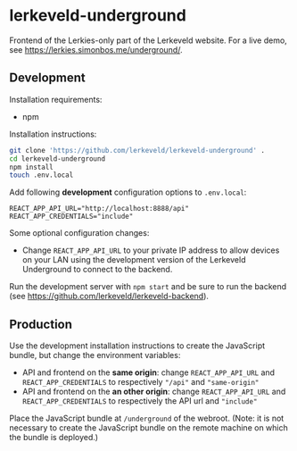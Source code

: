 # lerkeveld-underground
Frontend of the Lerkies-only part of the Lerkeveld website. For a live demo, see https://lerkies.simonbos.me/underground/.

## Development
Installation requirements:
- npm

Installation instructions:

```bash
git clone 'https://github.com/lerkeveld/lerkeveld-underground' .
cd lerkeveld-underground
npm install
touch .env.local
```

Add following **development** configuration options to `.env.local`:
```node
REACT_APP_API_URL="http://localhost:8888/api"
REACT_APP_CREDENTIALS="include"
```
Some optional configuration changes:
- Change `REACT_APP_API_URL` to your private IP address to allow devices on your LAN using the development version of the Lerkeveld Underground to connect to the backend.

Run the development server with `npm start` and be sure to run the backend (see https://github.com/lerkeveld/lerkeveld-backend).

## Production
Use the development installation instructions to create the JavaScript bundle, but change the environment variables:
- API and frontend on the **same origin**: change `REACT_APP_API_URL` and `REACT_APP_CREDENTIALS` to respectively `"/api"` and `"same-origin"`
- API and frontend on the **an other origin**: change `REACT_APP_API_URL` and `REACT_APP_CREDENTIALS` to respectively the API url and `"include"`

Place the JavaScript bundle at `/underground` of the webroot.
(Note: it is not necessary to create the JavaScript bundle on the remote machine on which the bundle is deployed.)
